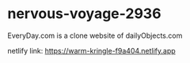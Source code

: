 # nervous-voyage-2936
EveryDay.com is a clone website of dailyObjects.com


netlify link: https://warm-kringle-f9a404.netlify.app
